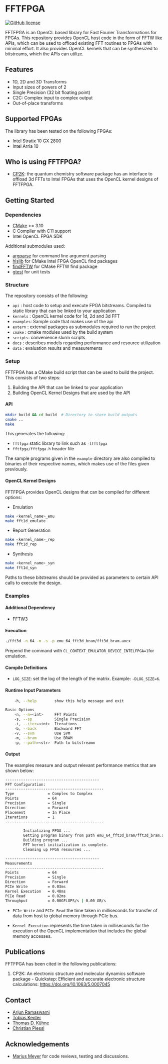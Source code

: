 # FFTFPGA

[![GitHub license](https://img.shields.io/github/license/pc2/fft3d-fpga)](https://github.com/pc2/fft3d-fpga/blob/master/LICENSE)

FFTFPGA is an OpenCL based library for Fast Fourier Transformations for FPGAs.
This repository provides OpenCL host code in the form of FFTW like APIs, which can be used to offload existing FFT routines to FPGAs with minimal effort. It also provides OpenCL kernels that can be synthesized to bitstreams, which the APIs can utilize.

## Features

- 1D, 2D and 3D Transforms
- Input sizes of powers of 2
- Single Precision (32 bit floating point)
- C2C: Complex input to complex output
- Out-of-place transforms

## Supported FPGAs

The library has been tested on the following FPGAs:

- Intel Stratix 10 GX 2800
- Intel Arria 10

## Who is using FFTFPGA?

- [CP2K](https://github.com/cp2k/cp2k):  the quantum chemistry software package has an interface to offload 3d FFTs to Intel FPGAs that uses the OpenCL kernel designs of FFTFPGA.

## Getting Started


### Dependencies

- [CMake](https://cmake.org/) >= 3.10
- C Compiler with C11 support
- Intel OpenCL FPGA SDK

Additional submodules used:

- [argparse](https://github.com/cofyc/argparse.git) for command line argument parsing
- [hlslib](https://github.com/definelicht/hlslib) for CMake Intel FPGA OpenCL find packages
- [findFFTW](https://github.com/egpbos/findFFTW.git) for CMake FFTW find package
- [gtest](https://github.com/google/googletest.git) for unit tests

### Structure

The repository consists of the following:

- `api`     : host code to setup and execute FPGA bitstreams. Compiled to static library that can be linked to your application
- `kernels` : OpenCL kernel code for 1d, 2d and 3d FFT
- `examples`: Sample code that makes use of the api
- `extern` : external packages as submodules required to run the project
- `cmake`  : cmake modules used by the build system
- `scripts`: convenience slurm scripts
- `docs`   : describes models regarding performance and resource utilization
- `data`   : evaluation results and measurements

### Setup

FFTFPGA has a CMake build script that can be used to build the project. This consists of two steps:

1. Building the API that can be linked to your application
2. Building OpenCL Kernel Designs that are used by the API

#### API

```bash
mkdir build && cd build  # Directory to store build outputs
cmake ..
make
```

This generates the following:

- `fftfpga` static library to link such as `-lfftfpga`
- `fftfpga/fftfpga.h` header file

The sample programs given in the `example` directory are also compiled to binaries of their respective names, which makes use of the files given previously.

#### OpenCL Kernel Designs

FFTFPGA provides OpenCL designs that can be compiled for different options:

- Emulation

```bash
make <kernel_name>_emu
make fft1d_emulate
```

- Report Generation

```bash
make <kernel_name>_rep
make fft1d_rep
```

- Synthesis

```bash
make <kernel_name>_syn
make fft1d_syn
```

Paths to these bitstreams should be provided as parameters to certain API calls to execute the design.

### Examples

#### Additional Dependency

- FFTW3

#### Execution

```bash
./fft3d -n 64 -m -s -p emu_64_fft3d_bram/fft3d_bram.aocx
```

Prepend the command with `CL_CONTEXT_EMULATOR_DEVICE_INTELFPGA=1`for emulation.

#### Compile Definitions

- `LOG_SIZE`: set the log of the length of the matrix. Example: `-DLOG_SIZE=6`.

#### Runtime Input Parameters

```bash
    -h, --help        show this help message and exit

Basic Options
    -n, --n=<int>     FFT Points
    -s, --sp          Single Precision
    -i, --iter=<int>  Iterations
    -b, --back        Backward FFT
    -v, --svm         Use SVM
    -m, --bram        Use BRAM
    -p, --path=<str>  Path to bitstreamm
```

#### Output

The examples measure and output relevant performance metrics that are shown below:

```bash
------------------------------------------
FFT Configuration:
--------------------------------------------
Type               = Complex to Complex
Points             = 64
Precision          = Single
Direction          = Forward
Placement          = In Place
Iterations         = 1
--------------------------------------------

        Initializing FPGA ...
        Getting program binary from path emu_64_fft3d_bram/fft3d_bram.aocx ...
        Building program ...
        FFT kernel initialization is complete.
        Cleaning up FPGA resources ...

------------------------------------------
Measurements
--------------------------------------------
Points             = 64
Precision          = Single
Direction          = Forward
PCIe Write         = 0.03ms
Kernel Execution   = 0.48ms
PCIe Read          = 0.02ms
Throughput         = 0.00GFLOPS/s | 0.00 GB/s
```

- `PCIe Write` and `PCIe Read` the time taken in milliseconds for transfer of data from host to global memory through PCIe bus.

- `Kernel Execution` represents the time taken in milliseconds for the execution of the OpenCL implementation that includes the global memory accesses.

## Publications

FFTFPGA has been cited in the following publications:

1. CP2K: An electronic structure and molecular dynamics software package - Quickstep: Efficient and accurate electronic structure calculations: https://doi.org/10.1063/5.0007045

## Contact

- [Arjun Ramaswami](https://github.com/arjunramaswami)
- [Tobias Kenter](https://www.uni-paderborn.de/person/3145/)
- [Thomas D. Kühne](https://chemie.uni-paderborn.de/arbeitskreise/theoretische-chemie/kuehne/)
- [Christian Plessl](https://github.com/plessl)

## Acknowledgements

- [Marius Meyer](https://pc2.uni-paderborn.de/about-pc2/staff-board/staff/person/?tx_upbperson_personsite%5BpersonId%5D=40778&tx_upbperson_personsite%5Bcontroller%5D=Person&cHash=867dec7cae43afd76c85cd503d8da47b) for code reviews, testing and discussions.
